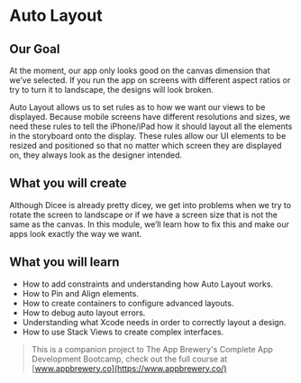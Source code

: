 # Auto Layout

## Our Goal

At the moment, our app only looks good on the canvas dimension that we’ve selected. If you run the app on screens with different aspect ratios or try to turn it to landscape, the designs will look broken.

Auto Layout allows us to set rules as to how we want our views to be displayed. Because mobile screens have different resolutions and sizes, we need these rules to tell the iPhone/iPad how it should layout all the elements in the storyboard onto the display. These rules allow our UI elements to be resized and positioned so that no matter which screen they are displayed on, they always look as the designer intended.

## What you will create

Although Dicee is already pretty dicey, we get into problems when we try to rotate the screen to landscape or if we have a screen size that is not the same as the canvas. In this module, we’ll learn how to fix this and make our apps look exactly the way we want.

## What you will learn

- How to add constraints and understanding how Auto Layout works.
- How to Pin and Align elements.
- How to create containers to configure advanced layouts.
- How to debug auto layout errors.
- Understanding what Xcode needs in order to correctly layout a design.
- How to use Stack Views to create complex interfaces.

> This is a companion project to The App Brewery's Complete App Development Bootcamp, check out the full course at [www.appbrewery.co](https://www.appbrewery.co/)
